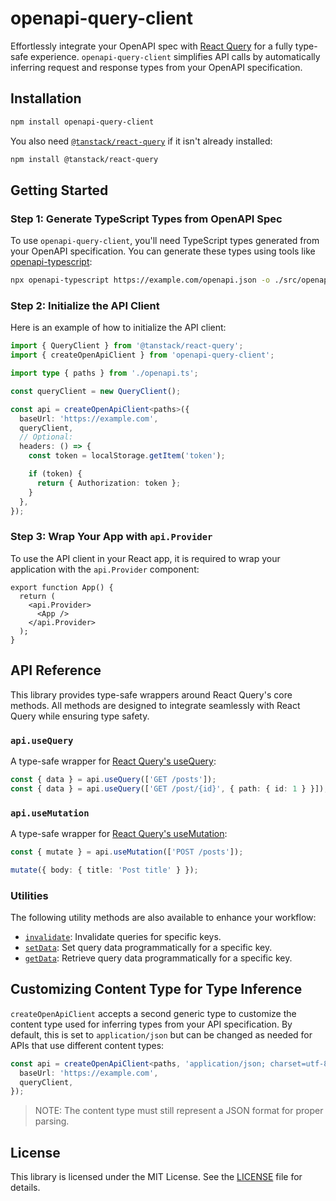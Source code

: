 # openapi-query-client

Effortlessly integrate your OpenAPI spec with [React Query](react-query) for
a fully type-safe experience. `openapi-query-client` simplifies API calls by
automatically inferring request and response types from your OpenAPI
specification.

## Installation

```bash
npm install openapi-query-client
```

You also need [`@tanstack/react-query`](react-query) if it isn't already installed:

```bash
npm install @tanstack/react-query
```

## Getting Started

### Step 1: Generate TypeScript Types from OpenAPI Spec

To use `openapi-query-client`, you'll need TypeScript types generated from your
OpenAPI specification. You can generate these types using tools like
[openapi-typescript](openapi-ts):

```bash
npx openapi-typescript https://example.com/openapi.json -o ./src/openapi.ts --export-type
```

### Step 2: Initialize the API Client

Here is an example of how to initialize the API client:

```ts
import { QueryClient } from '@tanstack/react-query';
import { createOpenApiClient } from 'openapi-query-client';

import type { paths } from './openapi.ts';

const queryClient = new QueryClient();

const api = createOpenApiClient<paths>({
  baseUrl: 'https://example.com',
  queryClient,
  // Optional:
  headers: () => {
    const token = localStorage.getItem('token');

    if (token) {
      return { Authorization: token };
    }
  },
});
```

### Step 3: Wrap Your App with `api.Provider`

To use the API client in your React app, it is required to wrap your application
with the `api.Provider` component:

```tsx
export function App() {
  return (
    <api.Provider>
      <App />
    </api.Provider>
  );
}
```

## API Reference

This library provides type-safe wrappers around React Query's core methods.
All methods are designed to integrate seamlessly with React Query while ensuring
type safety.

### `api.useQuery`

A type-safe wrapper for [React Query's useQuery](https://tanstack.com/query/latest/docs/framework/react/guides/queries):

```ts
const { data } = api.useQuery(['GET /posts']);
const { data } = api.useQuery(['GET /post/{id}', { path: { id: 1 } }]);
```

### `api.useMutation`

A type-safe wrapper for [React Query's useMutation](https://tanstack.com/query/latest/docs/framework/react/guides/mutations):

```ts
const { mutate } = api.useMutation(['POST /posts']);

mutate({ body: { title: 'Post title' } });
```

### Utilities

The following utility methods are also available to enhance your workflow:

- [`invalidate`](https://tanstack.com/query/latest/docs/reference/QueryClient/#queryclientinvalidatequeries): Invalidate queries for specific keys.
- [`setData`](https://tanstack.com/query/latest/docs/reference/QueryClient/#queryclientsetquerydata): Set query data programmatically for a specific key.
- [`getData`](https://tanstack.com/query/latest/docs/reference/QueryClient/#queryclientgetquerydata): Retrieve query data programmatically for a specific key.

## Customizing Content Type for Type Inference

`createOpenApiClient` accepts a second generic type to customize the content
type used for inferring types from your API specification. By default, this is
set to `application/json` but can be changed as needed for APIs that use
different content types:

```ts
const api = createOpenApiClient<paths, 'application/json; charset=utf-8'>({
  baseUrl: 'https://example.com',
  queryClient,
});
```

> NOTE: The content type must still represent a JSON format for proper parsing.

## License

This library is licensed under the MIT License. See the [LICENSE](LICENSE) file for details.

[react-query]: https://tanstack.com/query/latest
[openapi-ts]: https://openapi-ts.dev
